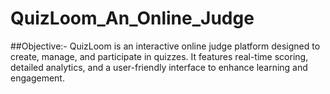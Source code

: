 # QuizLoom_An_Online_Judge
##Objective:- 
QuizLoom is an interactive online judge platform designed to create, manage, and participate in quizzes. It features real-time scoring, detailed analytics, and a user-friendly interface to enhance learning and engagement.

